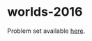 # worlds-2016

Problem set available [here](https://icpc.baylor.edu/worldfinals/problems/icpc2016.pdf).
